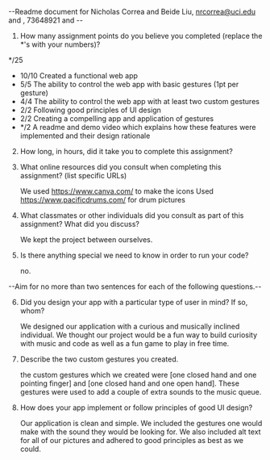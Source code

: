 --Readme document for Nicholas Correa and Beide Liu, nrcorrea@uci.edu and , 73648921 and --

1. How many assignment points do you believe you completed (replace the \*'s with your numbers)?

\*/25

- 10/10 Created a functional web app
- 5/5 The ability to control the web app with basic gestures (1pt per gesture)
- 4/4 The ability to control the web app with at least two custom gestures
- 2/2 Following good principles of UI design
- 2/2 Creating a compelling app and application of gestures
- \*/2 A readme and demo video which explains how these features were implemented and their design rationale

2. How long, in hours, did it take you to complete this assignment?

3. What online resources did you consult when completing this assignment? (list specific URLs)

   We used https://www.canva.com/ to make the icons
   Used https://www.pacificdrums.com/ for drum pictures

4. What classmates or other individuals did you consult as part of this assignment? What did you discuss?

   We kept the project between ourselves.

5. Is there anything special we need to know in order to run your code?

   no.

--Aim for no more than two sentences for each of the following questions.--

6. Did you design your app with a particular type of user in mind? If so, whom?

   We designed our application with a curious and musically inclined individual.
   We thought our project would be a fun way to build curiosity with music and code as well as a fun game to play in free time.

7. Describe the two custom gestures you created.

   the custom gestures which we created were [one closed hand and one pointing finger] and [one closed hand and one open hand].
   These gestures were used to add a couple of extra sounds to the music queue.

8. How does your app implement or follow principles of good UI design?

   Our application is clean and simple. We included the gestures one would make with the sound they would be looking for.
   We also included alt text for all of our pictures and adhered to good principles as best as we could.
